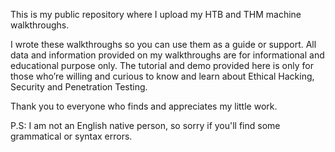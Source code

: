 This is my public repository where I upload my HTB and THM machine walkthroughs.

I wrote these walkthroughs so you can use them as a guide or support. All data and information provided on my walkthroughs are for informational and educational purpose only. The tutorial and demo provided here is only for those who’re willing and curious to know and learn about Ethical Hacking, Security and Penetration Testing.

Thank you to everyone who finds and appreciates my little work.

P.S: I am not an English native person, so sorry if you'll find some grammatical or syntax errors.
